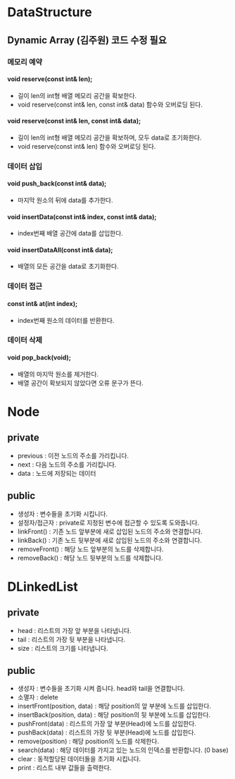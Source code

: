 # DataStructure

## Dynamic Array (김주원) 코드 수정 필요
### 메모리 예약
#### void reserve(const int& len);
- 길이 len의 int형 배열 메모리 공간을 확보한다.
- void reserve(const int& len, const int& data) 함수와 오버로딩 된다.
#### void reserve(const int& len, const int& data);
- 길이 len의 int형 배열 메모리 공간을 확보하며, 모두 data로 초기화한다.
- void reserve(const int& len) 함수와 오버로딩 된다.
### 데이터 삽입
#### void push_back(const int& data);
- 마지막 원소의 뒤에 data를 추가한다.
#### void insertData(const int& index, const int& data);
- index번째 배열 공간에 data를 삽입한다.
#### void insertDataAll(const int& data);
- 배열의 모든 공간을 data로 초기화한다.
### 데이터 접근
#### const int& at(int index);
- index번째 원소의 데이터를 반환한다.
### 데이터 삭제
#### void pop_back(void);
- 배열의 마지막 원소를 제거한다.
- 배열 공간이 확보되지 않았다면 오류 문구가 뜬다.


# Node
## private
- previous : 이전 노드의 주소를 가리킵니다.
- next : 다음 노드의 주소를 가리킵니다.
- data : 노드에 저장되는 데이터

## public
- 생성자 : 변수들을 초기화 시킵니다.
- 설정자/접근자 : private로 지정된 변수에 접근할 수 있도록 도와줍니다.
- linkFront() : 기존 노드 앞부분에 새로 삽입된 노드의 주소와 연결합니다.
- linkBack() : 기존 노드 뒷부분에 새로 삽입된 노드의 주소와 연결합니다.
- removeFront() : 해당 노드 앞부분의 노드를 삭제합니다.
- removeBack() : 해당 노드 뒷부분의 노드를 삭제합니다.


# DLinkedList
## private
- head : 리스트의 가장 앞 부분을 나타냅니다.
- tail : 리스트의 가장 뒷 부분을 나타냅니다.
- size : 리스트의 크기를 나타냅니다.

## public
- 생성자 : 변수들을 초기화 시켜 줍니다. head와 tail을 연결합니다.
- 소멸자 : delete
- insertFront(position, data) : 해당 position의 앞 부분에 노드를 삽입한다.
- insertBack(position, data) : 해당 position의 뒷 부분에 노드를 삽입한다.
- pushFront(data) : 리스트의 가장 앞 부분(Head)에 노드를 삽입한다.
- pushBack(data) : 리스트의 가장 뒷 부분(Head)에 노드를 삽입한다.
- remove(position) : 해당 position의 노드를 삭제한다.
- search(data) : 해당 데이터를 가지고 있는 노드의 인덱스를 반환합니다. (0 base)
- clear : 동적할당된 데이터들을 초기화 시킵니다.
- print : 리스트 내부 값들을 출력한다.

